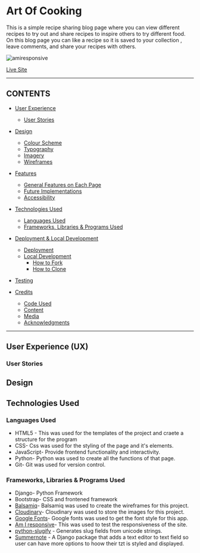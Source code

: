 # Art Of Cooking

This is a simple recipe sharing blog page where you can view different recipes to try out and share recipes to inspire others to try different food. On this blog page you can like a recipe so it is saved to your collection , leave comments, and share your recipes with others.

![amiresponsive](https://ui.dev/amiresponsive) 

[Live Site]()

---

## CONTENTS

* [User Experience](#user-experience-ux)
  * [User Stories](#user-stories)

* [Design](#design)
  * [Colour Scheme](#colour-scheme)
  * [Typography](#typography)
  * [Imagery](#imagery)
  * [Wireframes](#wireframes)

* [Features](#features)
  * [General Features on Each Page](#general-features-on-each-page)
  * [Future Implementations](#future-implementations)
  * [Accessibility](#accessibility)

* [Technologies Used](#technologies-used)
  * [Languages Used](#languages-used)
  * [Frameworks, Libraries & Programs Used](#frameworks-libraries--programs-used)

* [Deployment & Local Development](#deployment--local-development)
  * [Deployment](#deployment)
  * [Local Development](#local-development)
    * [How to Fork](#how-to-fork)
    * [How to Clone](#how-to-clone)

* [Testing](#testing)

* [Credits](#credits)
  * [Code Used](#code-used)
  * [Content](#content)
  * [Media](#media)
  * [Acknowledgments](#acknowledgments)

---

## User Experience (UX)
### User Stories


## Design
###

## Technologies Used
### Languages Used
- HTML5 - This was used for the templates of the project and craete a structure for the program
- CSS- Css was used for the styling of the page and it's elements.
- JavaScript- Provide frontend functionality and interactivity.
- Python- Python was used to create all the functions of that page.
- Git- Git was used for version control.

### Frameworks, Libraries & Programs Used
- Django- Python Framework
- Bootstrap- CSS and frontened framework
- [Balsamiq](https://balsamiq.com/)- Balsamiq was used to create the wireframes for this project.
- [Cloudinary](https://cloudinary.com/?&utm_campaign=1329&utm_content=instapagelogocta-selfservetest)- Cloudinary was used to store the images for this project.
- [Google Fonts](https://fonts.google.com/)- Google fonts was used to get the font style for this app.
- [Am I responsive](https://ui.dev/amiresponsive)- This was used to test the responsiveness of the site.
- [python-slugify](https://pypi.org/project/python-slugify) - Generates slug fields from unicode strings.
- [Summernote](https://pypi.org/project/django-summernote/) - A Django package that adds a text editor to text field so user can have more options to hoow their tzt is styled and displayed.